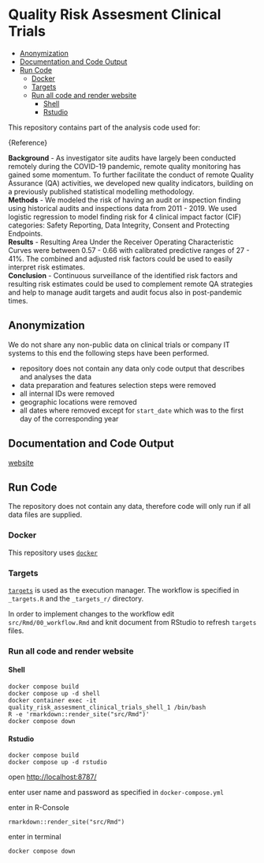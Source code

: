 
# Quality Risk Assesment Clinical Trials

- [Anonymization](#anonymization)
- [Documentation and Code Output](#documentation-and-code-output)
- [Run Code](#run-code)
  - [Docker](#docker)
  - [Targets](#targets)
  - [Run all code and render website](#run-all-code-and-render-website)
    - [Shell](#shell)
    - [Rstudio](#rstudio)


This repository contains part of the analysis code used for:

{Reference}

**Background** - As investigator site audits have largely been conducted remotely during the COVID-19 pandemic, remote quality monitoring has gained some momentum. To further facilitate the conduct of remote Quality Assurance (QA) activities, we developed new quality indicators, building on a previously published statistical modelling methodology.   
**Methods** - We modeled the risk of having an audit or inspection finding using historical audits and inspections data from 2011 - 2019. We used logistic regression to model finding risk for 4 clinical impact factor (CIF) categories: Safety Reporting, Data Integrity, Consent and Protecting Endpoints.  
**Results** - Resulting Area Under the Receiver Operating Characteristic Curves were between 0.57 - 0.66 with calibrated predictive ranges of 27 - 41%. The combined and adjusted risk factors could be used to easily interpret risk estimates.   
**Conclusion** - Continuous surveillance of the identified risk factors and resulting risk estimates could be used to complement remote QA strategies and help to manage audit targets and audit focus also in post-pandemic times.   

## Anonymization
We do not share any non-public data on clinical trials or company IT systems to this end the following steps have been performed.

- repository does not contain any data only code output that describes and analyses the data   
- data preparation and features selection steps were removed   
- all internal IDs were removed  
- geographic locations were removed 
- all dates where removed except for `start_date` which was to the first day of the corresponding year  

## Documentation and Code Output

[website](https://openpharma.github.io/simaerep/quality_risk_assesment_clinical_trials)

## Run Code

The repository does not contain any data, therefore code will only run if all
data files are supplied.

### Docker

This repository uses [`docker`](https://www.docker.com/)

### Targets

[`targets`](https://github.com/ropensci/targets) is used as the execution manager.
The workflow is specified in `_targets.R` and the `_targets_r/` directory.

In order to implement changes to the workflow edit `src/Rmd/00_workflow.Rmd` and knit document from RStudio to refresh `targets` files.

### Run all code and render website

#### Shell
```
docker compose build
docker compose up -d shell
docker container exec -it quality_risk_assesment_clinical_trials_shell_1 /bin/bash
R -e 'rmarkdown::render_site("src/Rmd")'
docker compose down
```

#### Rstudio
```
docker compose build
docker compose up -d rstudio
```
open [http://localhost:8787/](http://localhost:8787/)

enter user name and password as specified in `docker-compose.yml`

enter in R-Console
```
rmarkdown::render_site("src/Rmd")
```

enter in terminal
```
docker compose down
```


